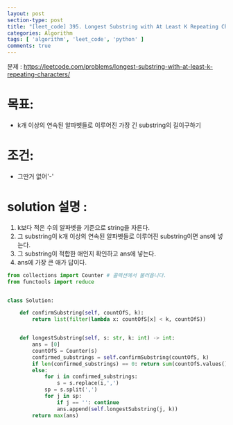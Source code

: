 ```yaml
---
layout: post
section-type: post
title: "[leet_code] 395. Longest Substring with At Least K Repeating Characters with python3"
categories: Algorithm
tags: [ 'algorithm', 'leet_code', 'python' ]
comments: true
---
```



문제 : https://leetcode.com/problems/longest-substring-with-at-least-k-repeating-characters/

# 목표:
- k개 이상의 연속된 알파벳들로 이루어진 가장 긴 substring의 길이구하기
# 조건:
- 그딴거 없어'-'
# solution 설명 :
1. k보다 적은 수의 알파벳을 기준으로 string을 자른다.  
2. 그 substring이 k개 이상의 연속된 알파벳들로 이루어진 substring이면 ans에 넣는다.  
3. 그 substring이 적합한 애인지 확인하고 ans에 넣는다.
4. ans에 가장 큰 애가 답이다.


``` python
from collections import Counter # 콜렉션에서 불러옵니다.
from functools import reduce


class Solution:

    def confirmSubstring(self, countOfS, k):
        return list(filter(lambda x: countOfS[x] < k, countOfS))


    def longestSubstring(self, s: str, k: int) -> int:
        ans = [0]
        countOfS = Counter(s)
        confirmed_substrings = self.confirmSubstring(countOfS, k)
        if len(confirmed_substrings) == 0: return sum(countOfS.values())
        else:
            for i in confirmed_substrings:
                s = s.replace(i,',')
            sp = s.split(',')
            for j in sp:
                if j == '': continue
                ans.append(self.longestSubstring(j, k))
        return max(ans)
```
